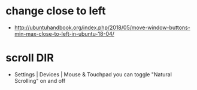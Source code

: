 # change close to left
* http://ubuntuhandbook.org/index.php/2018/05/move-window-buttons-min-max-close-to-left-in-ubuntu-18-04/

# scroll DIR
*  Settings | Devices | Mouse & Touchpad you can toggle "Natural Scrolling" on and off
